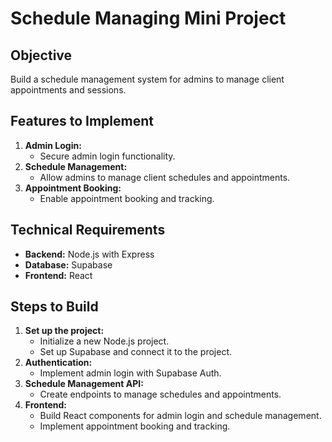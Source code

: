 # Schedule Managing Mini Project

## Objective
Build a schedule management system for admins to manage client appointments and sessions.

## Features to Implement
1. **Admin Login:**
   - Secure admin login functionality.
2. **Schedule Management:**
   - Allow admins to manage client schedules and appointments.
3. **Appointment Booking:**
   - Enable appointment booking and tracking.

## Technical Requirements
- **Backend:** Node.js with Express
- **Database:** Supabase
- **Frontend:** React

## Steps to Build
1. **Set up the project:**
   - Initialize a new Node.js project.
   - Set up Supabase and connect it to the project.
2. **Authentication:**
   - Implement admin login with Supabase Auth.
3. **Schedule Management API:**
   - Create endpoints to manage schedules and appointments.
4. **Frontend:**
   - Build React components for admin login and schedule management.
   - Implement appointment booking and tracking.

